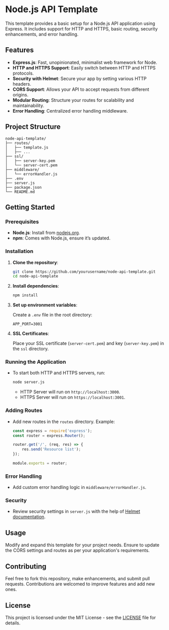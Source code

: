 # Node.js API Template

This template provides a basic setup for a Node.js API application using Express. It includes support for HTTP and HTTPS, basic routing, security enhancements, and error handling.

## Features

- **Express.js**: Fast, unopinionated, minimalist web framework for Node.
- **HTTP and HTTPS Support**: Easily switch between HTTP and HTTPS protocols.
- **Security with Helmet**: Secure your app by setting various HTTP headers.
- **CORS Support**: Allows your API to accept requests from different origins.
- **Modular Routing**: Structure your routes for scalability and maintainability.
- **Error Handling**: Centralized error handling middleware.

## Project Structure

```
node-api-template/
├── routes/
│   ├── template.js
│   ├── ...
├── ssl/
│   ├── server-key.pem
│   └── server-cert.pem
├── middleware/
│   └── errorHandler.js
├── .env
├── server.js
├── package.json
└── README.md
```

## Getting Started

### Prerequisites

- **Node.js**: Install from [nodejs.org](https://nodejs.org/).
- **npm**: Comes with Node.js, ensure it’s updated.

### Installation

1. **Clone the repository**:

   ```bash
   git clone https://github.com/yourusername/node-api-template.git
   cd node-api-template
   ```

2. **Install dependencies**:

   ```bash
   npm install
   ```

3. **Set up environment variables**:

   Create a `.env` file in the root directory:

   ```plaintext
   APP_PORT=3001
   ```

4. **SSL Certificates**:

   Place your SSL certificate (`server-cert.pem`) and key (`server-key.pem`) in the `ssl` directory.

### Running the Application

- To start both HTTP and HTTPS servers, run:

  ```bash
  node server.js
  ```

  - HTTP Server will run on `http://localhost:3000`.
  - HTTPS Server will run on `https://localhost:3001`.

### Adding Routes

- Add new routes in the `routes` directory. Example:

  ```javascript
  const express = require('express');
  const router = express.Router();

  router.get('/', (req, res) => {
      res.send('Resource list');
  });

  module.exports = router;
  ```

### Error Handling

- Add custom error handling logic in `middleware/errorHandler.js`.

### Security

- Review security settings in `server.js` with the help of [Helmet documentation](https://www.npmjs.com/package/helmet).

## Usage

Modify and expand this template for your project needs. Ensure to update the CORS settings and routes as per your application's requirements.

## Contributing

Feel free to fork this repository, make enhancements, and submit pull requests. Contributions are welcomed to improve features and add new ones.

## License

This project is licensed under the MIT License - see the [LICENSE](LICENSE) file for details.
